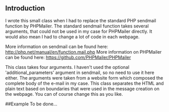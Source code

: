 ## Introduction
I wrote this small class when I had to replace the standard PHP sendmail function by PHPMailer. The standard sendmail function takes several arguments, that could not be used in my case for PHPMailer directly. It would also mean I had to change a lot of code in each webpage. 

More information on sendmail can be found here: http://php.net/manual/en/function.mail.php
More information on PHPMailer can be found here: https://github.com/PHPMailer/PHPMailer

This class takes four arguments. I haven't used the optional 'additional_parameters' argument in sendmail, so no need to use it here either. The arguments were taken from a website form which composed the complete body of the e-mail in my case. This class separates the HTML and plain text based on boundaries that were used in the message creation on the webpage. You can of course change this as you like. 

##Example
To be done...
